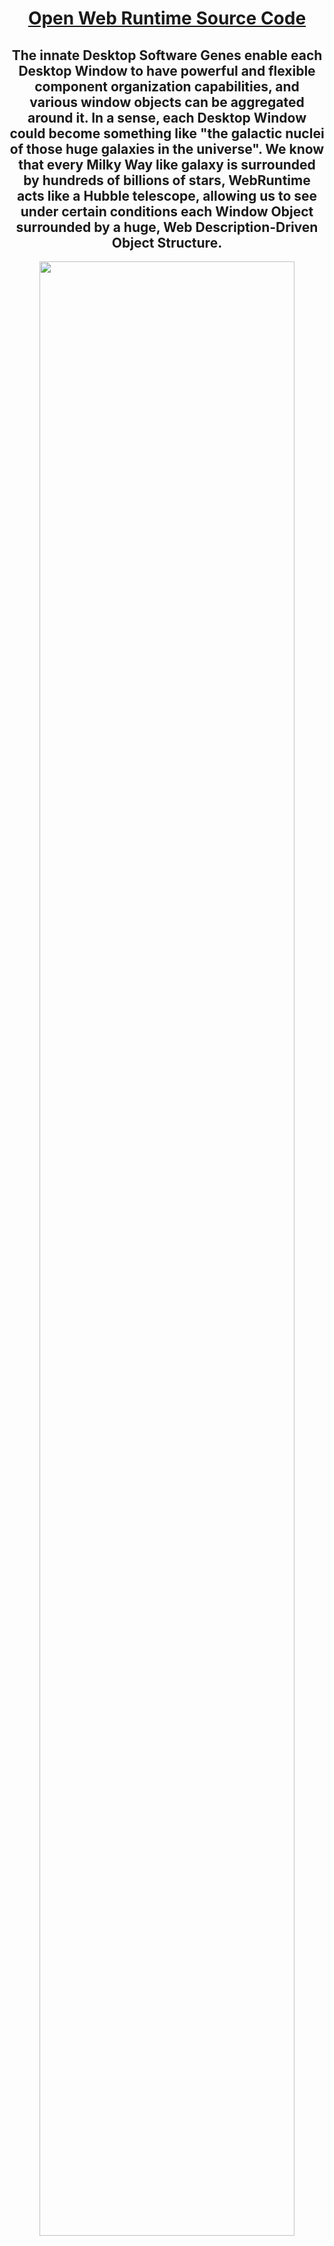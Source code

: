 <div align=center>

# [Open Web Runtime Source Code](https://github.com/TangramDev/OpenWebRuntime)

<div align=center>

## The innate Desktop Software Genes enable each Desktop Window to have powerful and flexible component organization capabilities, and various window objects can be aggregated around it. In a sense, each Desktop Window could become something like "the galactic nuclei of those huge galaxies in the universe". We know that every Milky Way like galaxy is surrounded by hundreds of billions of stars, **WebRuntime** acts like a Hubble telescope, allowing us to see under certain conditions each Window Object surrounded by a huge, Web Description-Driven Object Structure.

</div>

<div align=center id="StartTitle"><img src="https://user-images.githubusercontent.com/26355688/179231601-e18d1e1d-c4a1-422c-bcf3-7111013959bb.gif" width="90%" />

## **(With the help of Webb and Hubble, people can see an extremely enlarged universe. From Hubble deep space to Webb deep space, unimaginable details in the past appear in our sight. Similarly, when we have webruntime in the field of desktop software, a scene worthy of expectation will also appear. With the help of webruntime, the desktop is enlarged, and the infinite hierarchy of desktop window can be displayed, If the surrounding space of many windows enters our horizon, a magnified universe will surface. Indeed, from the perspective of webruntime, a desktop software itself is a universe, and different desktop software can be regarded as different "parallel universes".)**

</div> 
<hr />

<div align=center id="CoreConcept"><img src="https://user-images.githubusercontent.com/26355688/177946608-74c5ab41-95fc-42e8-b3db-6c69459396a6.jpg" width="95%" /></div> 
<hr />
<div align=center id="PeripheralSpace"><img src="https://user-images.githubusercontent.com/26355688/179315596-9e163a5f-c7c3-4dd6-8817-3b9df85dc017.jpg" width="100%" /></div>  
<hr/>
 
<div align=center id="CoreConcept">
  
# The Goal of Web Runtime is devoted to unify <br>the Development of Desktop and Web Software, <br>it is based on the following core features:

<div align=center>

| _Core Features_       |&emsp;&emsp;&emsp;&emsp;&emsp;&emsp;&emsp;&emsp;&emsp;&emsp;&emsp;&emsp;&emsp;&emsp;&emsp;&emsp;&emsp;&emsp;_Description_&emsp;&emsp;&emsp;&emsp;&emsp;&emsp;&emsp;&emsp;&emsp;&emsp;&emsp;&emsp;&emsp;&emsp;&emsp;&emsp;&emsp;&emsp;&emsp;|
| -- | ---------------------------------------------------------------------------------------------------------------- |
|  <div align=center>**Between any Window Nucleus <br>and its Immediate Parent Window there exists a Web/XML DOM controllable “Window Object Layer Space Structure” around it;**</div> |<div align=center></div><div align=center id = "excel"><br><img id="RuntimePos" src="https://user-images.githubusercontent.com/26355688/178163763-0a524252-e6ee-4903-88bb-9f161bee8d8a.jpg" width="100%"/><br><img src="https://user-images.githubusercontent.com/26355688/177030478-b4953bb3-b301-4ab4-9203-18a660307732.gif" width="100%"/></div>|
|  <div align=center>**The Web Runtime supports <br>two basic Layout Structures, <br>one is the Grid Structure <br>of m rows and n columns, <br>and the other is the <br>Tab-Structure of n tabs <br>(the developer can <br>customize the tab style), it <br>support any level composite <br>layout of these two basic structures.**</div> | <div align=center>**_The Web Runtime_ enables developers to load a Layout Layer Structure <br>between _the Window Nucleus_ and _its Parent Window_ <br>using Web or XML DOM Technology at any stage of the Software Runtime**</div><div align=center id="tabs1"><img src="https://user-images.githubusercontent.com/26355688/179235961-8a088dd4-27c9-42d9-8179-db5ffaf0d3f4.gif" width="100%" /></div>|
| <div align=center>**Web Runtime implements the Dynamic Link Library Version of the Chromium Project.**</div> |<div align=center>__This Feature ensures that developers can use their familiar development techniques to construct a Browsing Process that suits their wishes. In a specific Desktop Application, other Processes of the Chromium project(such as rendering process, GPU process, etc.) are completely preserved.<hr/>The developer develops the Browsing Process with familiar development technology, which means that the First Created Window may not be the Web Browser Window, but the window that the developer needs(such as a WinForm form form or MFC Window, etc.), which seems to be significantly different from the standard browser.__</div>|  
  
</div>
<hr />

  # Application Development

  
| _Application Type_       | _description_                                                                              |
| ------------ | ---------------------------------------------------------------------------------------------------------------- |
| <div align=center>**[WinForm Application Development](https://github.com/TangramDev/.github/blob/main/document/DotNetDev.md)**</div>|<div align=center id="WinFormBrowser"><img src="https://user-images.githubusercontent.com/26355688/176896509-92769481-8558-4add-948a-8b0e3e6d2269.jpg" width="75%" /></div>|  
|  <div align=center>**[MFC Application Development](https://github.com/TangramDev/.github/blob/main/document/mfcdev.md)**</div> | <div align=center id="MFCMDI"><img src="https://user-images.githubusercontent.com/26355688/176896016-13973932-53ef-4749-9ea6-ccb5c95f9fa8.jpg" width="75%" /></div>|
